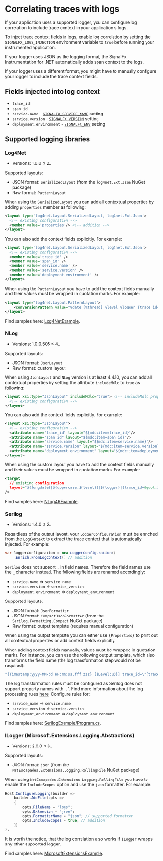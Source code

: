 # Correlating traces with logs

If your application uses a supported logger,
you can configure log correlation to
include trace context in your application's logs.

To inject trace context fields in logs,
enable log correlation by setting the `SIGNALFX_LOGS_INJECTION`
environment variable to `true` before running your instrumented application.

If your logger uses JSON as the logging format,
the SignalFx Instrumentation for .NET automatically adds
span context to the logs.

If your logger uses a different format,
you might have to manually configure your
logger to include the trace context fields.

## Fields injected into log context

- `trace_id`
- `span_id`
- `service.name` -
  [`SIGNALFX_SERVICE_NAME`](advanced-config.md) setting
- `service.version` -
  [`SIGNALFX_VERSION`](advanced-config.md) setting
- `deployment.environment` -
  [`SIGNALFX_ENV`](advanced-config.md) setting

## Supported logging libraries

### Log4Net

- Versions: 1.0.0 ≤ 2.*.*

Supported layouts:

- JSON format: `SerializedLayout` (from the `log4net.Ext.Json` NuGet package)
- Raw format: `PatternLayout`

When using the `SerializedLayout` you can add all contextual properties
by adding `properties` member as following:

```xml
<layout type='log4net.Layout.SerializedLayout, log4net.Ext.Json'>
  <!-- existing configuration -->
  <member value='properties'/> <!-- addition -->
</layout>
```

You can also add the context fields explicitly. For example:

```xml
<layout type='log4net.Layout.SerializedLayout, log4net.Ext.Json'>
  <!-- existing configuration -->
  <member value='trace_id' />
  <member value='span_id' />
  <member value='service.name' />
  <member value='service.version' />
  <member value='deployment.environment' />
</layout>
```

When using the `PatternLayout` you have to add the context fields manually
and their values must be wrapped in quotation marks. For example:

```xml
<layout type="log4net.Layout.PatternLayout">
    <conversionPattern value="%date [%thread] %level %logger {trace_id=&quot;%property{trace_id}&quot;, span_id=&quot;%property{span_id}&quot;, service.name=&quot;%property{service.name}&quot;, service.version=&quot;%property{service.version}&quot;, deployment.environment=&quot;%property{deployment.environment}&quot;} - %message%newline" />
</layout>
```

Find samples here: [Log4NetExample](../tracer/samples/AutomaticTraceIdInjection/Log4NetExample).

### NLog

- Versions: 1.0.0.505 ≤ 4.*.*

Supported layouts:

- JSON format: `JsonLayout`
- Raw format: custom layout

When using `JsonLayout` and `NLog` version is at least 4.4.10,
you can add all contextual properties
by setting the attribute `includeMdlc` to `true` as following:

```xml
<layout xsi:type="JsonLayout" includeMdlc="true"> <!-- includeMdlc property available in NLog 4.4.10+ -->
  <!-- existing configuration -->
</layout>
```

You can also add the context fields explicitly. For example:

```xml
<layout xsi:type="JsonLayout">
  <!-- existing configuration -->
  <attribute name="trace_id" layout="${mdc:item=trace_id}"/>
  <attribute name="span_id" layout="${mdc:item=span_id}"/>    
  <attribute name="service.name" layout="${mdc:item=service.name}"/>
  <attribute name="service.version" layout="${mdc:item=service.version}"/>
  <attribute name="deployment.environment" layout="${mdc:item=deployment.environment}"/>
</layout>
```

When using the custom layout you have to add the context fields manually
and their values must be wrapped in quotation marks. For example:

```xml
<target
  // existing configuration
  layout="${longdate}|${uppercase:${level}}|${logger}|{trace_id=&quot;${mdc:item=trace_id}&quot;,span_id=&quot;${mdc:item=span_id}&quot;,service.name=&quot;${mdc:item=service.name}&quot;,service.version=&quot;${mdc:item=service.version}&quot;,deployment.environment=&quot;${mdc:item=deployment.environment}&quot;}|${message}"
/>
```

Find samples here: [NLog46Example](../tracer/samples/AutomaticTraceIdInjection/NLog46Example).

### Serilog

- Versions: 1.4.0 ≤ 2.*.*

Regardless of the output layout, your `LoggerConfiguration` must be
enriched from the `LogContext` to extract the trace context
that is automatically injected. For example:

```csharp
var loggerConfiguration = new LoggerConfiguration()
    .Enrich.FromLogContext() // addition
```

`Serilog` does not support `.` in field names.
Therefore the field names use the `_` character instead.
The following fields are renamed accordingly:

- `service.name` => `service_name`
- `service.version` => `service_version`
- `deployment.environment` => `deployment_environment`

Supported layouts:

- JSON format: `JsonFormatter`
- JSON format: `CompactJsonFormatter` (from the `Serilog.Formatting.Compact`
  NuGet package)
- Raw format: output template (requires manual configuration)

When using the output template you can either use `{Properties}`
to print out all contextual properties or add context fields explicitly.

When adding context fields manually, values must be wrapped in
quotation marks.
For instance, you can use the following output template,
which also transforms the field name
(the log transformation step would not be required):

```csharp
"{Timestamp:yyyy-MM-dd HH:mm:ss.fff zzz} [{Level:u3}] trace_id=\"{trace_id}\" span_id=\"{span_id}\" service.name=\"{service_name}\" service.version=\"{service_version}\" deployment.environment=\"{deployment_environment}\"{NewLine}{Message:lj}{NewLine}{Exception}"
```

The log transformation rules must be configured as Serilog does not support
property names with '`.`'. Find more information about the log processing rules
[here](https://docs.splunk.com/Observability/logs/processors.html#logs-processors).
Configure rules for:

- `service_name` => `service.name`
- `service_version` => `service.version`
- `deployment_environment` => `deployment.environment`

Find samples here: [SerilogExample/Program.cs](../tracer/samples/AutomaticTraceIdInjection/SerilogExample/Program.cs).

### ILogger (Microsoft.Extensions.Logging.Abstractions)

- Versions: 2.0.0 ≤ 6.*.*

Supported layouts:

- JSON format: `json`
  (from the `NetEscapades.Extensions.Logging.RollingFile` NuGet package)

When using `NetEscapades.Extensions.Logging.RollingFile`
you have to enable the `IncludeScopes` option and use the `json` formatter. For example:

```csharp
Host.ConfigureLogging(builder => 
    builder.AddFile(opts =>
    {
        opts.FileName = "logs";
        opts.Extension = "json";
        opts.FormatterName = "json"; // supported formatter
        opts.IncludeScopes = true; // addition
    })
);
```

It is worth the notice, that the log correlation also works if `ILogger` wrapps
any other supported logger.

Find samples here: [MicrosoftExtensionsExample](../tracer/samples/AutomaticTraceIdInjection/MicrosoftExtensionsExample).
